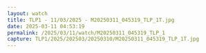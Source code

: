 ```yaml
---
layout: watch
title: TLP1 - 11/03/2025 - M20250311_045319_TLP_1T.jpg
date: 2025-03-11 04:53:19
permalink: /2025/03/11/watch/M20250311_045319_TLP_1
capture: TLP1/2025/202503/20250310/M20250311_045319_TLP_1T.jpg
---
```


